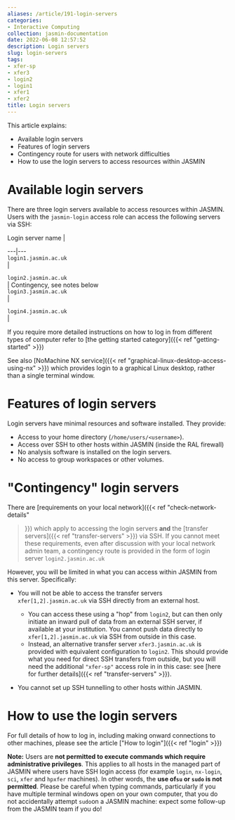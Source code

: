 ```yaml
---
aliases: /article/191-login-servers
categories:
- Interactive Computing
collection: jasmin-documentation
date: 2022-06-08 12:57:52
description: Login servers
slug: login-servers
tags:
- xfer-sp
- xfer3
- login2
- login1
- xfer1
- xfer2
title: Login servers
---
```


This article explains:

  * Available login servers 
  * Features of login servers
  * Contingency route for users with network difficulties 
  * How to use the login servers to access resources within JASMIN

# Available login servers

There are three login servers available to access resources within JASMIN.
Users with the `jasmin-login` access role can access the following servers via
SSH:

Login server name  |  
  
---|---  
`login1.jasmin.ac.uk`  
|  
  
`login2.jasmin.ac.uk`  
|  Contingency, see notes below  
`login3.jasmin.ac.uk`  
|  
  
`login4.jasmin.ac.uk`  
|  
  
  
If you require more detailed instructions on how to log in from different
types of computer refer to [the getting started category]({{< ref "getting-started" >}})

See also [NoMachine NX service]({{< ref "graphical-linux-desktop-access-using-nx" >}}) which provides login to a graphical Linux desktop, rather than a
single terminal window.

#  **Features of login servers**

Login servers have minimal resources and software installed. They provide:

  * Access to your home directory (`/home/users/<username>`).
  * Access over SSH to other hosts within JASMIN (inside the RAL firewall)
  * No analysis software is installed on the login servers.
  * No access to group workspaces or other volumes.

# "Contingency" login servers

There are [requirements on your local network]({{< ref "check-network-details"
>}}) which apply to accessing the login servers **and** the [transfer
servers]({{< ref "transfer-servers" >}}) via SSH. If you cannot meet these
requirements, even after discussion with your local network admin team, a
contingency route is provided in the form of login server
`login2.jasmin.ac.uk`

However, you will be limited in what you can access within JASMIN from this
server. Specifically:

  * You will not be able to access the transfer servers `xfer[1,2].jasmin.ac.uk` via SSH directly from an external host.  

    * You can access these using a "hop" from `login2`, but can then only initiate an inward pull of data from an external SSH server, if available at your institution. You cannot push data directly to `xfer[1,2].jasmin.ac.uk` via SSH from outside in this case.
    * Instead, an alternative transfer server `xfer3.jasmin.ac.uk` is provided with equivalent configuration to `login2`. This should provide what you need for direct SSH transfers from outside, but you will need the additional `"xfer-sp"` access role in in this case: see [here for further details]({{< ref "transfer-servers" >}}).
  * You cannot set up SSH tunnelling to other hosts within JASMIN.

# How to use the login servers

For full details of how to log in, including making onward connections to
other machines, please see the article ["How to login"]({{< ref "login" >}})

**Note:** Users are **not permitted to execute commands which require
administrative privileges**. This applies to all hosts in the managed part of
JASMIN where users have SSH login access (for example `login`, `nx-login`,
`sci`, `xfer` and `hpxfer` machines). In other words, the **use of`su` or
`sudo` is not permitted**. Please be careful when typing commands,
particularly if you have multiple terminal windows open on your own computer,
that you do not accidentally attempt `sudo`on a JASMIN machine: expect some
follow-up from the JASMIN team if you do!


